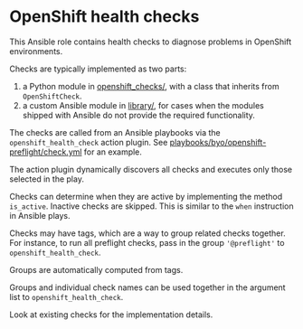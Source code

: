 # OpenShift health checks

This Ansible role contains health checks to diagnose problems in OpenShift
environments.

Checks are typically implemented as two parts:

1. a Python module in [openshift_checks/](openshift_checks), with a class that
   inherits from `OpenShiftCheck`.
2. a custom Ansible module in [library/](library), for cases when the modules
   shipped with Ansible do not provide the required functionality.

The checks are called from an Ansible playbooks via the `openshift_health_check`
action plugin. See
[playbooks/byo/openshift-preflight/check.yml](../../playbooks/byo/openshift-preflight/check.yml)
for an example.

The action plugin dynamically discovers all checks and executes only those
selected in the play.

Checks can determine when they are active by implementing the method
`is_active`. Inactive checks are skipped. This is similar to the `when`
instruction in Ansible plays.

Checks may have tags, which are a way to group related checks together. For
instance, to run all preflight checks, pass in the group `'@preflight'` to
`openshift_health_check`.

Groups are automatically computed from tags.

Groups and individual check names can be used together in the argument list to
`openshift_health_check`.

Look at existing checks for the implementation details.
